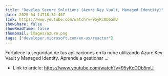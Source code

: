 ```yaml
---
title: "Develop Secure Solutions (Azure Key Vualt, Managed Identity)"
date: 2025-04-14T18:32:40Z
link: https://www.youtube.com/watch?v=95yKcODb5mU
showShare: false
showReadTime: false
thumbnail: images/azure.png
tags: ["developer.microsoft.com/en-us/reactor"]
---
```

Fortalece la seguridad de tus aplicaciones en la nube utilizando Azure Key Vault y Managed Identity. Aprende a gestionar ...

- Link to article: https://www.youtube.com/watch?v=95yKcODb5mU